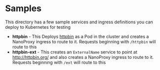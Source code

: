 # Samples

This directory has a few sample services and ingress definitions you can deploy to Kubernetes for testing

- **httpbin** - This Deploys [httpbin](http://httpbin.org/) as a Pod in the cluster and creates a NanoProxy ingress to
  route to it. Requests beginning with `/httpbin` will route to this
- **httpbin-ext** - This creates an `ExternalName` service to point at http://httpbin.org/ and also creates a NanoProxy
  ingress to route to it. Requests beginning with `/ext` will route to this
